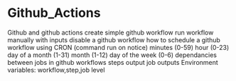 # Github_Actions
Github and github actions
create simple github workflow
run workflow manually with inputs
disable a github workflow 
how to schedule a github workflow using CRON (command run on notice)
    minutes (0-59)
    hour (0-23)
    day of a month (1-31)
    month (1-12)
    day of the week (0-6)
dependancies between jobs in github workflows
steps output
job outputs
Environment variables: workflow,step,job level


